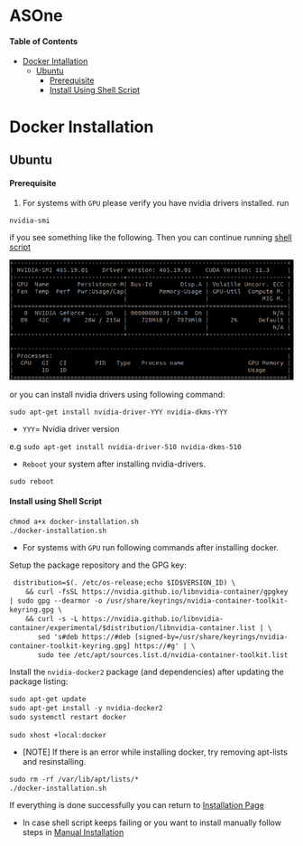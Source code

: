 # ASOne

#### Table of Contents
- [Docker Intallation](#docker-installation)
  - [Ubuntu](#ubuntu)
    - [Prerequisite](#prerequisite)
    - [Install Using Shell Script](#install-using-shell-script)
    
# Docker Installation

## Ubuntu
#### Prerequisite
1. For systems with `GPU` please verify you have nvidia drivers installed. run

```
nvidia-smi
```
if you see something like the following. Then you can continue running [shell script](#install-using-shell-script)

![](imgs/nvidia-drivers.png)

 or you can install nvidia drivers using following command:

```
sudo apt-get install nvidia-driver-YYY nvidia-dkms-YYY
```
- `YYY`= Nvidia driver version

e.g `sudo apt-get install nvidia-driver-510 nvidia-dkms-510`

- `Reboot` your system after installing nvidia-drivers.
```
sudo reboot
```

#### Install using Shell Script

```
chmod a+x docker-installation.sh
./docker-installation.sh
```
  - For systems with `GPU` run following commands after installing docker.

  Setup the package repository and the GPG key:
  ```
   distribution=$(. /etc/os-release;echo $ID$VERSION_ID) \
      && curl -fsSL https://nvidia.github.io/libnvidia-container/gpgkey | sudo gpg --dearmor -o /usr/share/keyrings/nvidia-container-toolkit-keyring.gpg \
      && curl -s -L https://nvidia.github.io/libnvidia-container/experimental/$distribution/libnvidia-container.list | \
         sed 's#deb https://#deb [signed-by=/usr/share/keyrings/nvidia-container-toolkit-keyring.gpg] https://#g' | \
         sudo tee /etc/apt/sources.list.d/nvidia-container-toolkit.list
  ```
  Install the `nvidia-docker2` package (and dependencies) after updating the package listing:
  ```
  sudo apt-get update
  sudo apt-get install -y nvidia-docker2
  sudo systemctl restart docker

  sudo xhost +local:docker
  ``` 

- [NOTE] If there is an error while installing docker, try removing apt-lists and resinstalling.

```
sudo rm -rf /var/lib/apt/lists/*
./docker-installation.sh
```

If everything is done successfully you can return to [Installation Page](../README.md) 

- In case shell script keeps failing or you want to install manually follow steps in [Manual Installation](Instructions/Manual-Installation.md)
